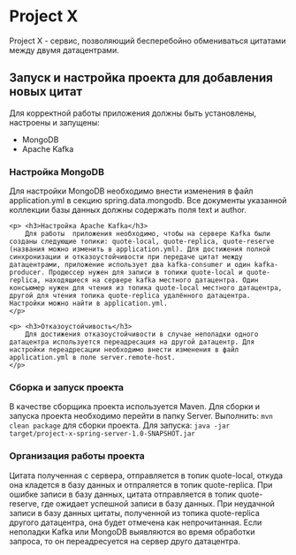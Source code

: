 <h1>Project X</h1>

<p> Project X - сервис, позволяющий бесперебойно обмениваться цитатами между двумя датацентрами.</p>
<h2> Запуск и настройка проекта для добавления новых цитат</h2>
<p>
	Для корректной работы приложения должны быть установлены, настроены и запущены:
	<ul>
		<li> MongoDB </li>
		<li> Apache Kafka</li>
	</ul>
</p>
<p> <h3>Настройка MongoDB</h3>
		Для настройки MongoDB необходимо внести изменения в файл application.yml в секцию spring.data.mongodb. Все документы указанной коллекции базы данных должны содержать поля text и author.
	</p>

	<p> <h3>Настройка Apache Kafka</h3>
		Для работы  приложения необходимо, чтобы на сервере Kafka были созданы следующие топики: quote-local, quote-replica, quote-reserve (названия можно изменить в application.yml). Для достижения полной синхронизации и отказоустойчивости при передаче цитат между датацентрами, приложение использует два kafka-consumer и один kafka-producer. Продюссер нужен для записи в топики quote-local и quote-replica, находящиеся на сервере kafka местного датацентра. Один консьюмер нужен для чтения из топика quote-local местного датацентра, другой для чтения топика quote-replica удалённого датацентра. Настройки можно найти в application.yml.
	</p>

	<p> <h3>Отказоустойчивость</h3>
		Для достижения отказоустойчивости в случае неполадки одного датацентра используется переадресация на другой датацентр. Для настройки переадресации необходимо внести изменения в файл application.yml в поле server.remote-host.
	</p>

<p>
	<h3> Сборка и запуск проекта</h3>
	В качестве сборщика проекта используется Maven. Для сборки и запуска проекта необходимо перейти в папку Server. Выполнить: <code lang="bash">mvn clean package</code> для сборки проекта. Для запуска: <code lang="bash">java -jar target/project-x-spring-server-1.0-SNAPSHOT.jar</code>

</p>

<p><h3>Организация работы проекта</h3>
		Цитата полученная с сервера, отправляется в топик quote-local, откуда она кладется в базу данных и отпраляется в топик quote-replica. 
		При ошибке записи в базу данных, цитата отправляется в топик quote-reserve, где ожидает успешной записи в базу данных. При неудачной записи в базу данных цитаты, полученной из топика quote-replica другого датацентра, она будет отмечена как непрочитанная.
		Если неполадки Kafka или MongoDB выявляются во время обработки запроса, то он переадресуется на сервер друго датацентра. 
</p>

